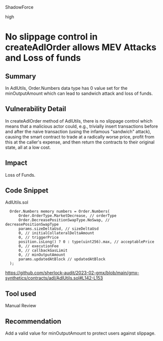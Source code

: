 ShadowForce

high

# No slippage control in createAdlOrder allows MEV Attacks and Loss of funds

## Summary
In AdlUtils, Order.Numbers data type has 0 value set for the minOutputAmount which can lead to sandwich attack and loss of funds.

## Vulnerability Detail
In createAdlOrder method of AdlUtils, there is no slippage control which means that a malicious actor could, e.g., trivially insert transactions before and after the naive transaction (using the infamous "sandwich" attack), causing the smart contract to trade at a radically worse price, profit from this at the caller's expense, and then return the contracts to their original state, all at a low cost.

## Impact
Loss of Funds.

## Code Snippet
 AdlUtils.sol
```solidity
  Order.Numbers memory numbers = Order.Numbers(
      Order.OrderType.MarketDecrease, // orderType
      Order.DecreasePositionSwapType.NoSwap, // decreasePositionSwapType
      params.sizeDeltaUsd, // sizeDeltaUsd
      0, // initialCollateralDeltaAmount
      0, // triggerPrice
      position.isLong() ? 0 : type(uint256).max, // acceptablePrice
      0, // executionFee
      0, // callbackGasLimit
      0, // minOutputAmount
      params.updatedAtBlock // updatedAtBlock
  );
```
https://github.com/sherlock-audit/2023-02-gmx/blob/main/gmx-synthetics/contracts/adl/AdlUtils.sol#L142-L153

## Tool used
Manual Review

## Recommendation
Add a valid value for minOutputAmount to protect users against slippage.